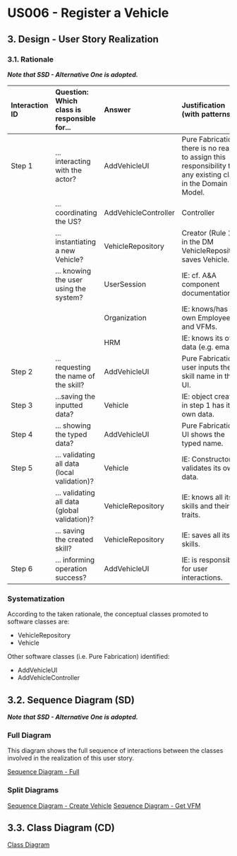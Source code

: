 # US006 - Register a Vehicle

## 3. Design - User Story Realization

### 3.1. Rationale

_**Note that SSD - Alternative One is adopted.**_

| Interaction ID | Question: Which class is responsible for...   | Answer                | Justification (with patterns)                                                                                 |
|:---------------|:----------------------------------------------|:----------------------|:--------------------------------------------------------------------------------------------------------------|
| Step 1  		     | 	... interacting with the actor?              | AddVehicleUI         | Pure Fabrication: there is no reason to assign this responsibility to any existing class in the Domain Model. |
| 			  		        | 	... coordinating the US?                     | AddVehicleController | Controller                                                                                                    |
| 			  		        | 	... instantiating a new Vehicle?             | VehicleRepository       | Creator (Rule 1): in the DM VehicleRepository saves Vehicle.                                                  |
| 			  		        | ... knowing the user using the system?        | UserSession           | IE: cf. A&A component documentation.                                                                          |
| 			  		        | 							                                       | Organization          | IE: knows/has its own Employees and VFMs.                                                                     |
| 			  		        | 							                                       | HRM                   | IE: knows its own data (e.g. email)                                                                           |
| Step 2  		     | 	... requesting the name of the skill?						  | AddVehicleUI         | Pure Fabrication: user inputs the skill name in the UI.                                                       |
| Step 3  		     | 	...saving the inputted data?                 | Vehicle                 | IE: object created in step 1 has its own data.                                                                |	|                      |                                                                                                               |              
| Step 4 		      | 	... showing the typed data?                  | AddVehicleUI         | Pure Fabrication: UI shows the typed name.                                                                    | 
| Step 5		       | 	... validating all data (local validation)?  | Vehicle                 | IE: Constructor validates its own data.                                                                       | 
| 			  		        | 	... validating all data (global validation)? | VehicleRepository       | IE: knows all its skills and their traits.                                                                    | 
| 			  		        | 	... saving the created skill?                | VehicleRepository       | IE: saves all its skills.                                                                                     | 
| Step 6 		      | 	... informing operation success?             | AddVehicleUI         | IE: is responsible for user interactions.                                                                     | 

### Systematization ##

According to the taken rationale, the conceptual classes promoted to software classes are:

* VehicleRepository
* Vehicle

Other software classes (i.e. Pure Fabrication) identified:

* AddVehicleUI
* AddVehicleController


## 3.2. Sequence Diagram (SD)

_**Note that SSD - Alternative One is adopted.**_

### Full Diagram

This diagram shows the full sequence of interactions between the classes involved in the realization of this user story.

[Sequence Diagram - Full](svg/us006-sequence-diagram-full.svg)

### Split Diagrams

[Sequence Diagram - Create Vehicle](svg/us006-sequence-diagram-partial-create-vehicle.svg)
[Sequence Diagram - Get VFM](svg/us006-sequence-diagram-partial-get-VFM.svg)

## 3.3. Class Diagram (CD)

[Class Diagram](svg/us006-class-diagram.svg)